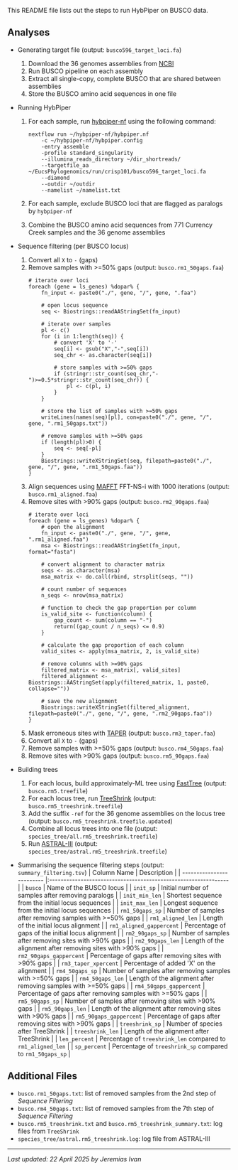 This README file lists out the steps to run HybPiper on BUSCO data.

## Analyses
- Generating target file (output: `busco596_target_loci.fa`)
    1. Download the 36 genomes assemblies from <a href="https://www.ncbi.nlm.nih.gov/bioproject/509734">NCBI</a>
    2. Run BUSCO pipeline on each assembly
    3. Extract all single-copy, complete BUSCO that are shared between assemblies
    4. Store the BUSCO amino acid sequences in one file

- Running HybPiper
    1. For each sample, run <a href="https://github.com/chrisjackson-pellicle/hybpiper-nf">hybpiper-nf</a> using the following command:
        ```
        nextflow run ~/hybpiper-nf/hybpiper.nf
            -c ~/hybpiper-nf/hybpiper.config
            -entry assemble
            -profile standard_singularity
            --illumina_reads_directory ~/dir_shortreads/
            --targetfile_aa ~/EucsPhylogenomics/run/crisp101/busco596_target_loci.fa
            --diamond
            --outdir ~/outdir
            --namelist ~/namelist.txt
        ```

    2. For each sample, exclude BUSCO loci that are flagged as paralogs by `hybpiper-nf`
    3. Combine the BUSCO amino acid sequences from 771 Currency Creek samples and the 36 genome assemblies

- Sequence filtering (per BUSCO locus)
    1. Convert all `X` to `-` (gaps)
    2. Remove samples with >=50% gaps (output: `busco.rm1_50gaps.faa`)
        ```
        # iterate over loci
        foreach (gene = ls_genes) %dopar% {
            fn_input <- paste0("./", gene, "/", gene, ".faa")

            # open locus sequence
            seq <- Biostrings::readAAStringSet(fn_input)

            # iterate over samples
            pl <- c()
            for (i in 1:length(seq)) {
                # convert 'X' to '-'
                seq[i] <- gsub("X","-",seq[i])
                seq_chr <- as.character(seq[i])

                # store samples with >=50% gaps
                if (stringr::str_count(seq_chr,"-")>=0.5*stringr::str_count(seq_chr)) {
                    pl <- c(pl, i)
                }
            }

            # store the list of samples with >=50% gaps
            writeLines(names(seq)[pl], con=paste0("./", gene, "/", gene, ".rm1_50gaps.txt"))

            # remove samples with >=50% gaps
            if (length(pl)>0) {
                seq <- seq[-pl]
            }
            Biostrings::writeXStringSet(seq, filepath=paste0("./", gene, "/", gene, ".rm1_50gaps.faa"))
        }
        ```
    3. Align sequences using <a href="https://mafft.cbrc.jp/alignment/software/">MAFFT</a> FFT-NS-i with 1000 iterations (output: `busco.rm1_aligned.faa`)
    4. Remove sites with >90% gaps (output: `busco.rm2_90gaps.faa`)
        ```
        # iterate over loci
        foreach (gene = ls_genes) %dopar% {
            # open the alignment
            fn_input <- paste0("./", gene, "/", gene, ".rm1_aligned.faa")
            msa <- Biostrings::readAAStringSet(fn_input, format="fasta")

            # convert alignment to character matrix
            seqs <- as.character(msa)
            msa_matrix <- do.call(rbind, strsplit(seqs, ""))

            # count number of sequences
            n_seqs <- nrow(msa_matrix)

            # function to check the gap proportion per column
            is_valid_site <- function(column) {
                gap_count <- sum(column == "-")
                return((gap_count / n_seqs) <= 0.9)
            }

            # calculate the gap proportion of each column
            valid_sites <- apply(msa_matrix, 2, is_valid_site)

            # remove columns with >=90% gaps
            filtered_matrix <- msa_matrix[, valid_sites]
            filtered_alignment <- Biostrings::AAStringSet(apply(filtered_matrix, 1, paste0, collapse=""))

            # save the new alignment
            Biostrings::writeXStringSet(filtered_alignment, filepath=paste0("./", gene, "/", gene, ".rm2_90gaps.faa"))
        }
        ```
    5. Mask erroneous sites with <a href="https://github.com/chaoszhang/TAPER">TAPER</a> (output: `busco.rm3_taper.faa`)
    6. Convert all `X` to `-` (gaps)
    7. Remove samples with >=50% gaps (output: `busco.rm4_50gaps.faa`)
    8. Remove sites with >90% gaps (output: `busco.rm5_90gaps.faa`)

- Building trees
    1. For each locus, build approximately-ML tree using <a href="https://morgannprice.github.io/fasttree/">FastTree</a> (output: `busco.rm5.treefile`)
    2. For each locus tree, run <a href="https://github.com/uym2/TreeShrink">TreeShrink</a> (output: `busco.rm5_treeshrink.treefile`)
    3. Add the suffix `-ref` for the 36 genome assemblies on the locus tree (output: `busco.rm5_treeshrink.treefile.updated`)
    5. Combine all locus trees into one file (output: `species_tree/all.rm5_treeshrink.treefile`)
    6. Run <a href="https://github.com/smirarab/ASTRAL">ASTRAL-III</a> (output: `species_tree/astral.rm5_treeshrink.treefile`)

- Summarising the sequence filtering steps (output: `summary_filtering.tsv`)
    | Column Name               | Description                                                    |
    | ------------------------- |:---------------------------------------------------------------|
    | `busco`                   | Name of the BUSCO locus                                        |
    | `init_sp`                 | Initial number of samples after removing paralogs              |
    | `init_min_len`            | Shortest sequence from the initial locus sequences             |
    | `init_max_len`            | Longest sequence from the initial locus sequences              |
    | `rm1_50gaps_sp`           | Number of samples after removing samples with >=50% gaps       |
    | `rm1_aligned_len`         | Length of the initial locus alignment                          |
    | `rm1_aligned_gappercent`  | Percentage of gaps of the initial locus alignment              |
    | `rm2_90gaps_sp`           | Number of samples after removing sites with >90% gaps          |
    | `rm2_90gaps_len`          | Length of the alignment after removing sites with >90% gaps    |
    | `rm2_90gaps_gappercent`   | Percentage of gaps after removing sites with >90% gaps         |
    | `rm3_taper_xpercent`      | Percentage of added 'X' on the alignment                       |
    | `rm4_50gaps_sp`           | Number of samples after removing samples with >=50% gaps       |
    | `rm4_50gaps_len`          | Length of the alignment after removing samples with >=50% gaps |
    | `rm4_50gaps_gappercent`   | Percentage of gaps after removing samples with >=50% gaps      |
    | `rm5_90gaps_sp`           | Number of samples after removing sites with >90% gaps          |
    | `rm5_90gaps_len`          | Length of the alignment after removing sites with >90% gaps    |
    | `rm5_90gaps_gappercent`   | Percentage of gaps after removing sites with >90% gaps         |
    | `treeshrink_sp`           | Number of species after TreeShrink                             |
    | `treeshrink_len`          | Length of the alignment after TreeShrink                       |
    | `len_percent`             | Percentage of `treeshrink_len` compared to `rm1_aligned_len`   |
    | `sp_percent`              | Percentage of `treeshrink_sp` compared to `rm1_50gaps_sp`      |

## Additional Files
- `busco.rm1_50gaps.txt`: list of removed samples from the 2nd step of <i>Sequence Filtering</i>
- `busco.rm4_50gaps.txt`: list of removed samples from the 7th step of <i>Sequence Filtering</i>
- `busco.rm5_treeshrink.txt` and `busco.rm5_treeshrink_summary.txt`: log files from `TreeShrink`
- `species_tree/astral.rm5_treeshrink.log`: log file from ASTRAL-III

---
<i>Last updated: 22 April 2025 by Jeremias Ivan</i>